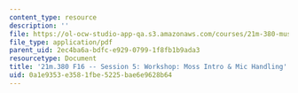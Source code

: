 ```yaml
---
content_type: resource
description: ''
file: https://ol-ocw-studio-app-qa.s3.amazonaws.com/courses/21m-380-music-and-technology-recording-techniques-and-audio-production-fall-2016/0a1e9353e3581fbe5225bae6e9628b64_MIT21M_380F16_ses05_note.pdf
file_type: application/pdf
parent_uid: 2ec4ba6a-bdfc-e929-0799-1f8fb1b9ada3
resourcetype: Document
title: '21m.380 F16 -- Session 5: Workshop: Moss Intro & Mic Handling'
uid: 0a1e9353-e358-1fbe-5225-bae6e9628b64
---
```

